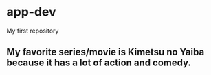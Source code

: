# app-dev
My first repository
## My favorite series/movie is Kimetsu no Yaiba because it has a lot of action and comedy.
